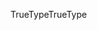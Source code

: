 <span data-ttu-id="b00b1-101">TrueType</span><span class="sxs-lookup"><span data-stu-id="b00b1-101">TrueType</span></span>